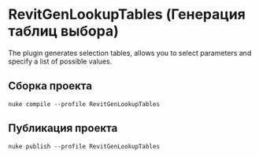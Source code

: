 # RevitGenLookupTables (Генерация таблиц выбора)
The plugin generates selection tables, allows you to select parameters and specify a list of possible values.

## Сборка проекта
```
nuke compile --profile RevitGenLookupTables
```

## Публикация проекта
```
nuke publish --profile RevitGenLookupTables
```